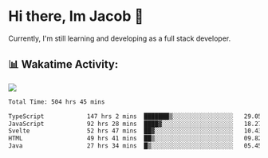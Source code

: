 # Hi there, Im Jacob 👋
Currently, I'm still learning and developing as a full stack developer.

## 📊 Wakatime Activity:

![](https://wakatime.com/share/@bfeff6fe-7f39-433c-bc17-53e716b9a274/c1084c79-5b1a-4658-a9e1-8a8ffabbc873.svg)

<!--START_SECTION:waka-->

```txt
Total Time: 504 hrs 45 mins

TypeScript            147 hrs 2 mins  ███████▒░░░░░░░░░░░░░░░░░   29.05 %
JavaScript            92 hrs 28 mins  ████▓░░░░░░░░░░░░░░░░░░░░   18.27 %
Svelte                52 hrs 47 mins  ██▓░░░░░░░░░░░░░░░░░░░░░░   10.43 %
HTML                  49 hrs 41 mins  ██▒░░░░░░░░░░░░░░░░░░░░░░   09.82 %
Java                  27 hrs 34 mins  █▒░░░░░░░░░░░░░░░░░░░░░░░   05.45 %
```

<!--END_SECTION:waka-->
